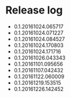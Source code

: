 # Release log

* 0.1.20161024.065717
* 0.1.20161024.071227
* 0.1.20161024.084527
* 0.1.20161024.170803
* 0.1.20161024.171716
* 0.1.20161026.043343
* 0.1.20161101.095656
* 0.1.20161107.042432
* 0.1.20161122.060009
* 0.1.20161219.153515
* 0.1.20161226.142452
